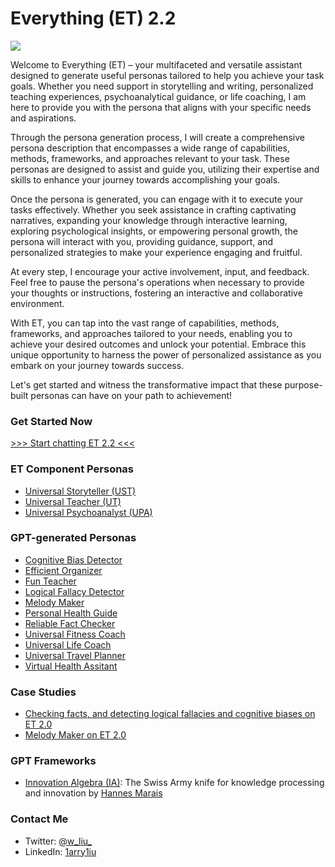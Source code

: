 # Everything (ET) 2.2

![](https://github.com/1arry1iu/everything/blob/main/ET_Avatar.png)

Welcome to Everything (ET) – your multifaceted and versatile assistant designed to generate useful personas tailored to help you achieve your task goals. Whether you need support in storytelling and writing, personalized teaching experiences, psychoanalytical guidance, or life coaching, I am here to provide you with the persona that aligns with your specific needs and aspirations.

Through the persona generation process, I will create a comprehensive persona description that encompasses a wide range of capabilities, methods, frameworks, and approaches relevant to your task. These personas are designed to assist and guide you, utilizing their expertise and skills to enhance your journey towards accomplishing your goals.

Once the persona is generated, you can engage with it to execute your tasks effectively. Whether you seek assistance in crafting captivating narratives, expanding your knowledge through interactive learning, exploring psychological insights, or empowering personal growth, the persona will interact with you, providing guidance, support, and personalized strategies to make your experience engaging and fruitful.

At every step, I encourage your active involvement, input, and feedback. Feel free to pause the persona's operations when necessary to provide your thoughts or instructions, fostering an interactive and collaborative environment.

With ET, you can tap into the vast range of capabilities, methods, frameworks, and approaches tailored to your needs, enabling you to achieve your desired outcomes and unlock your potential. Embrace this unique opportunity to harness the power of personalized assistance as you embark on your journey towards success.

Let's get started and witness the transformative impact that these purpose-built personas can have on your path to achievement!

### Get Started Now

[>>> Start chatting ET 2.2 <<<](https://chat.openai.com/share/a3ce47a0-9763-4295-8c34-0b636dfa1b0c)

### ET Component Personas

- [Universal Storyteller (UST)](https://github.com/1arry1iu/universal-storyteller)
- [Universal Teacher (UT)](https://github.com/1arry1iu/universal-teacher)
- [Universal Psychoanalyst (UPA)](https://github.com/1arry1iu/universal-psychoanalyst)

### GPT-generated Personas

- [Cognitive Bias Detector](https://chat.openai.com/share/1afb2033-6627-4737-99a9-a765236a2185)
- [Efficient Organizer](https://chat.openai.com/share/7d6ba59b-ef4b-420e-af0b-9ff8cba35512)
- [Fun Teacher](https://chat.openai.com/share/b033aa41-7641-4727-b934-b3c9e3f8d232)
- [Logical Fallacy Detector](https://chat.openai.com/share/5474073a-bc72-4d37-af4d-d3940b2706f6)
- [Melody Maker](https://chat.openai.com/share/6e7e8406-cbc0-420e-be98-9f96b5112b85)
- [Personal Health Guide](https://chat.openai.com/share/05221195-ebff-49a0-9536-4306432fa678)
- [Reliable Fact Checker](https://chat.openai.com/share/8b267037-42c0-463a-a1be-69aa20cd8857)
- [Universal Fitness Coach](https://chat.openai.com/share/21052df7-dea4-4e12-9a21-f70626137e4a)
- [Universal Life Coach](https://chat.openai.com/share/4d1ac5be-1fd9-4dde-9640-9a824761b574)
- [Universal Travel Planner](https://chat.openai.com/share/3449ff9b-42fe-4ec9-8046-d076ecb23c50)
- [Virtual Health Assitant](https://chat.openai.com/share/4c911a85-d714-4b17-89a2-9bd05e2233fa)

### Case Studies

- [Checking facts, and detecting logical fallacies and cognitive biases on ET 2.0](https://chat.openai.com/share/a6660567-5d53-49bb-93a3-c30607eeeaf1)
- [Melody Maker on ET 2.0](https://chat.openai.com/c/9dabd1fc-b1b3-415f-9967-e0a95946775e)

### GPT Frameworks

- [Innovation Algebra (IA)](https://github.com/hannes-marais/innovation-algebra): The Swiss Army knife for knowledge processing and innovation by [Hannes Marais](https://twitter.com/HiDeeeps)

### Contact Me

- Twitter: [@w_liu_](https://twitter.com/w_liu_)
- LinkedIn: [1arry1iu](https://www.linkedin.com/in/1arry1iu/)
